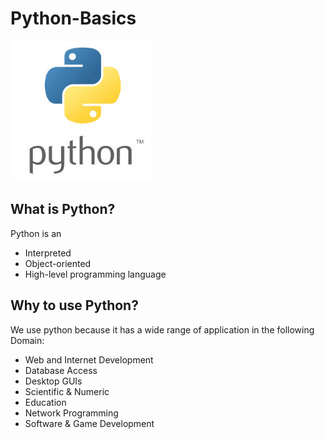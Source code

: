 # Python-Basics 
![python](/python.jfif)

## What is Python?
Python is an 
- Interpreted
- Object-oriented
- High-level programming language  
## Why to use Python?
We use python because it has a wide range of application in the following Domain:
- Web and Internet Development
- Database Access
- Desktop GUIs
- Scientific & Numeric
- Education
- Network Programming
- Software & Game Development
